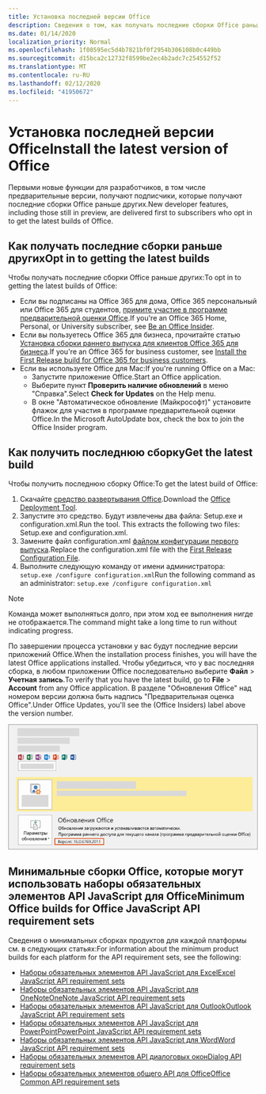 ```yaml
---
title: Установка последней версии Office
description: Сведения о том, как получать последние сборки Office раньше других.
ms.date: 01/14/2020
localization_priority: Normal
ms.openlocfilehash: 1f08595ec5d4b7821bf0f2954b306108b0c449bb
ms.sourcegitcommit: d15bca2c12732f8599be2ec4b2adc7c254552f52
ms.translationtype: MT
ms.contentlocale: ru-RU
ms.lasthandoff: 02/12/2020
ms.locfileid: "41950672"
---
```

# <a name="install-the-latest-version-of-office"></a><span data-ttu-id="b2e02-103">Установка последней версии Office</span><span class="sxs-lookup"><span data-stu-id="b2e02-103">Install the latest version of Office</span></span>

<span data-ttu-id="b2e02-104">Первыми новые функции для разработчиков, в том числе предварительные версии, получают подписчики, которые получают последние сборки Office раньше других.</span><span class="sxs-lookup"><span data-stu-id="b2e02-104">New developer features, including those still in preview, are delivered first to subscribers who opt in to get the latest builds of Office.</span></span>

## <a name="opt-in-to-getting-the-latest-builds"></a><span data-ttu-id="b2e02-105">Как получать последние сборки раньше других</span><span class="sxs-lookup"><span data-stu-id="b2e02-105">Opt in to getting the latest builds</span></span>

<span data-ttu-id="b2e02-106">Чтобы получать последние сборки Office раньше других:</span><span class="sxs-lookup"><span data-stu-id="b2e02-106">To opt in to getting the latest builds of Office:</span></span>

- <span data-ttu-id="b2e02-107">Если вы подписаны на Office 365 для дома, Office 365 персональный или Office 365 для студентов, [примите участие в программе предварительной оценки Office](https://products.office.com/office-insider).</span><span class="sxs-lookup"><span data-stu-id="b2e02-107">If you're an Office 365 Home, Personal, or University subscriber, see [Be an Office Insider](https://products.office.com/office-insider).</span></span>
- <span data-ttu-id="b2e02-108">Если вы пользуетесь Office 365 для бизнеса, прочитайте статью [Установка сборки раннего выпуска для клиентов Office 365 для бизнеса](https://support.office.com/article/Install-the-First-Release-build-for-Office-365-for-business-customers-4dd8ba40-73c0-4468-b778-c7b744d03ead).</span><span class="sxs-lookup"><span data-stu-id="b2e02-108">If you're an Office 365 for business customer, see [Install the First Release build for Office 365 for business customers](https://support.office.com/article/Install-the-First-Release-build-for-Office-365-for-business-customers-4dd8ba40-73c0-4468-b778-c7b744d03ead).</span></span>
- <span data-ttu-id="b2e02-109">Если вы используете Office для Mac:</span><span class="sxs-lookup"><span data-stu-id="b2e02-109">If you're running Office on a Mac:</span></span>
  - <span data-ttu-id="b2e02-110">Запустите приложение Office.</span><span class="sxs-lookup"><span data-stu-id="b2e02-110">Start an Office application.</span></span>
  - <span data-ttu-id="b2e02-111">Выберите пункт **Проверить наличие обновлений** в меню "Справка".</span><span class="sxs-lookup"><span data-stu-id="b2e02-111">Select **Check for Updates** on the Help menu.</span></span>
  - <span data-ttu-id="b2e02-112">В окне "Автоматическое обновление (Майкрософт)" установите флажок для участия в программе предварительной оценки Office.</span><span class="sxs-lookup"><span data-stu-id="b2e02-112">In the Microsoft AutoUpdate box, check the box to join the Office Insider program.</span></span>

## <a name="get-the-latest-build"></a><span data-ttu-id="b2e02-113">Как получить последнюю сборку</span><span class="sxs-lookup"><span data-stu-id="b2e02-113">Get the latest build</span></span>

<span data-ttu-id="b2e02-114">Чтобы получить последнюю сборку Office:</span><span class="sxs-lookup"><span data-stu-id="b2e02-114">To get the latest build of Office:</span></span>

1. <span data-ttu-id="b2e02-115">Скачайте [средство развертывания Office](https://www.microsoft.com/download/details.aspx?id=49117).</span><span class="sxs-lookup"><span data-stu-id="b2e02-115">Download the [Office Deployment Tool](https://www.microsoft.com/download/details.aspx?id=49117).</span></span>
2. <span data-ttu-id="b2e02-p101">Запустите это средство. Будут извлечены два файла: Setup.exe и configuration.xml.</span><span class="sxs-lookup"><span data-stu-id="b2e02-p101">Run the tool. This extracts the following two files: Setup.exe and configuration.xml.</span></span>
3. <span data-ttu-id="b2e02-118">Замените файл configuration.xml [файлом конфигурации первого выпуска](https://raw.githubusercontent.com/OfficeDev/Office-Add-in-Commands-Samples/master/Tools/FirstReleaseConfig/configuration.xml).</span><span class="sxs-lookup"><span data-stu-id="b2e02-118">Replace the configuration.xml file with the [First Release Configuration File](https://raw.githubusercontent.com/OfficeDev/Office-Add-in-Commands-Samples/master/Tools/FirstReleaseConfig/configuration.xml).</span></span>
4. <span data-ttu-id="b2e02-119">Выполните следующую команду от имени администратора: `setup.exe /configure configuration.xml`</span><span class="sxs-lookup"><span data-stu-id="b2e02-119">Run the following command as an administrator:  `setup.exe /configure configuration.xml`</span></span>

> [!NOTE]
> <span data-ttu-id="b2e02-120">Команда может выполняться долго, при этом ход ее выполнения нигде не отображается.</span><span class="sxs-lookup"><span data-stu-id="b2e02-120">The command might take a long time to run without indicating progress.</span></span>

<span data-ttu-id="b2e02-121">По завершении процесса установки у вас будут последние версии приложений Office.</span><span class="sxs-lookup"><span data-stu-id="b2e02-121">When the installation process finishes, you will have the latest Office applications installed.</span></span> <span data-ttu-id="b2e02-122">Чтобы убедиться, что у вас последняя сборка, в любом приложении Office последовательно выберите **Файл** > **Учетная запись**.</span><span class="sxs-lookup"><span data-stu-id="b2e02-122">To verify that you have the latest build, go to **File** > **Account** from any Office application.</span></span> <span data-ttu-id="b2e02-123">В разделе "Обновления Office" над номером версии должна быть надпись "Предварительная оценка Office".</span><span class="sxs-lookup"><span data-stu-id="b2e02-123">Under Office Updates, you'll see the (Office Insiders) label above the version number.</span></span>

![Снимок экрана, на котором показаны сведения о продукте с надписью "Предварительная оценка Office"](../images/office-insiders-label.png)

## <a name="minimum-office-builds-for-office-javascript-api-requirement-sets"></a><span data-ttu-id="b2e02-125">Минимальные сборки Office, которые могут использовать наборы обязательных элементов API JavaScript для Office</span><span class="sxs-lookup"><span data-stu-id="b2e02-125">Minimum Office builds for Office JavaScript API requirement sets</span></span>

<span data-ttu-id="b2e02-126">Сведения о минимальных сборках продуктов для каждой платформы см. в следующих статьях:</span><span class="sxs-lookup"><span data-stu-id="b2e02-126">For information about the minimum product builds for each platform for the API requirement sets, see the following:</span></span>

- [<span data-ttu-id="b2e02-127">Наборы обязательных элементов API JavaScript для Excel</span><span class="sxs-lookup"><span data-stu-id="b2e02-127">Excel JavaScript API requirement sets</span></span>](/office/dev/add-ins/reference/requirement-sets/excel-api-requirement-sets)
- [<span data-ttu-id="b2e02-128">Наборы обязательных элементов API JavaScript для OneNote</span><span class="sxs-lookup"><span data-stu-id="b2e02-128">OneNote JavaScript API requirement sets</span></span>](/office/dev/add-ins/reference/requirement-sets/onenote-api-requirement-sets)
- [<span data-ttu-id="b2e02-129">Наборы обязательных элементов API JavaScript для Outlook</span><span class="sxs-lookup"><span data-stu-id="b2e02-129">Outlook JavaScript API requirement sets</span></span>](/office/dev/add-ins/reference/requirement-sets/outlook-api-requirement-sets)
- [<span data-ttu-id="b2e02-130">Наборы обязательных элементов API JavaScript для PowerPoint</span><span class="sxs-lookup"><span data-stu-id="b2e02-130">PowerPoint JavaScript API requirement sets</span></span>](/office/dev/add-ins/reference/requirement-sets/powerpoint-api-requirement-sets)
- [<span data-ttu-id="b2e02-131">Наборы обязательных элементов API JavaScript для Word</span><span class="sxs-lookup"><span data-stu-id="b2e02-131">Word JavaScript API requirement sets</span></span>](/office/dev/add-ins/reference/requirement-sets/word-api-requirement-sets)
- [<span data-ttu-id="b2e02-132">Наборы обязательных элементов API диалоговых окон</span><span class="sxs-lookup"><span data-stu-id="b2e02-132">Dialog API requirement sets</span></span>](/office/dev/add-ins/reference/requirement-sets/dialog-api-requirement-sets)
- [<span data-ttu-id="b2e02-133">Наборы обязательных элементов общего API для Office</span><span class="sxs-lookup"><span data-stu-id="b2e02-133">Office Common API requirement sets</span></span>](/office/dev/add-ins/reference/requirement-sets/office-add-in-requirement-sets)
